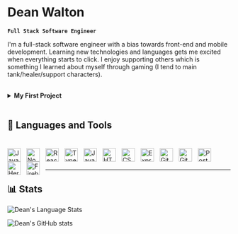 # Dean Walton

**`Full Stack Software Engineer`**

I'm a full-stack software engineer with a bias towards front-end and mobile development. Learning new technologies and languages gets me excited when everything starts to click. I enjoy supporting others which is something I learned about myself through gaming (I tend to main tank/healer/support characters).

<br />
<details>
    <summary><b>My First Project</b></summary>
        The first project I made was to help my Japanese students and Japanese teachers of English.
        <br> 
        It was a static page that randomized the order of letters in a word: 
        <i> pelap ➡ apple </i>
        <br>
        or randomized the order of words in a sentence: 
        <i> like cats I ➡ I like cats </i>
        <br/>
        <br/>
        It helped increased vocabulary retention/word order amongst students and gave teachers a game they could use at any time. This sparked my desire to continue learning and build up my software engineering skills.
</details>
<br/>

## 🧰 Languages and Tools

#

<img align="left" alt="JavaScript" width="30px" style="padding-right: 10px;" src="https://cdn.jsdelivr.net/gh/devicons/devicon/icons/javascript/javascript-original.svg" />
<img align="left" alt="NodeJS" width="30px" style="padding-right: 10px;" src="https://cdn.jsdelivr.net/gh/devicons/devicon/icons/nodejs/nodejs-original.svg" />
<img align="left" alt="React" width="30px" style="padding-right:10px;" src="https://cdn.jsdelivr.net/gh/devicons/devicon/icons/react/react-original.svg" />
<img align="left" alt="TypeScript" width="30px" style="padding-right: 10px;" src="https://cdn.jsdelivr.net/gh/devicons/devicon/icons/typescript/typescript-original.svg" />
<img align="left" alt="Java" width="30px" style="padding-right:10px;" src="https://cdn.jsdelivr.net/gh/devicons/devicon/icons/java/java-original.svg" />
<img align="left" alt="HTML" width="30px" style="padding-right: 10px;" src="https://cdn.jsdelivr.net/gh/devicons/devicon/icons/html5/html5-original.svg" />
<img align="left" alt="CSS" width="30px" style="padding-right: 10px;" src="https://cdn.jsdelivr.net/gh/devicons/devicon/icons/css3/css3-original.svg" />
<img align="left" alt="Express.js" width="30px" style="padding-right:10px;" src="https://cdn.jsdelivr.net/gh/devicons/devicon/icons/express/express-original.svg" />
<img align="left" alt="Git" width="30px" style="padding-right:10px;" src="https://cdn.jsdelivr.net/gh/devicons/devicon/icons/git/git-original.svg" />
<img align="left" alt="GitHub" width="30px" style="padding-right:10px;" src="https://cdn.jsdelivr.net/gh/devicons/devicon/icons/github/github-original.svg" />
<img align="left" alt="PostgreSQL" width="30px" style="padding-right:10px;" src="https://cdn.jsdelivr.net/gh/devicons/devicon/icons/postgresql/postgresql-original.svg" />
<img align="left" alt="Heroku" width="30px" style="padding-right:10px;" src="https://cdn.jsdelivr.net/gh/devicons/devicon/icons/heroku/heroku-plain.svg" />
<img align="left" alt="Firebase" width="30px" style="padding-right:10px;" src="https://cdn.jsdelivr.net/gh/devicons/devicon/icons/firebase/firebase-plain.svg" />

<br />
<br />

---

## 📊 Stats

![Dean's Language Stats](https://github-readme-stats.vercel.app/api/top-langs/?username=gomizilla&layout=compact&theme=nord&hide_border=true)

![Dean's GitHub stats](https://github-readme-stats.vercel.app/api?username=gomizilla&show_icons=true&theme=nord&hide_border=true)
